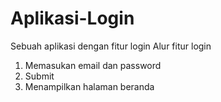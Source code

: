 # Aplikasi-Login
Sebuah aplikasi dengan fitur login
Alur fitur login
1. Memasukan email dan password
2. Submit
3. Menampilkan halaman beranda
